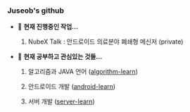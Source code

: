 ### Juseob's github

- :herb: **현재 진행중인 작업...**

  1. NubeX Talk : 안드로이드 의료분야 폐쇄형 메신저 (private)

  
- 🌱 **현재 공부하고 관심있는 것들...**

  1. 알고리즘과 JAVA 언어 ([algorithm-learn](https://github.com/wntjq68/android-learn))

  2. 안드로이드 개발 ([android-learn](https://github.com/wntjq68/android-learn))

  3. 서버 개발 ([server-learn](https://github.com/wntjq68/server-learn))

<!--
    **wntjq68/wntjq68** is a ✨ _special_ ✨ repository because its `README.md` (this file) appears on your GitHub profile.

Here are some ideas to get you started:

- 🔭 I’m currently working on ...
- 🌱 I’m currently learning ...
- 👯 I’m looking to collaborate on ...
- 🤔 I’m looking for help with ...
- 💬 Ask me about ...
- 📫 How to reach me: ...
- 😄 Pronouns: ...
- ⚡ Fun fact: ...
-->
